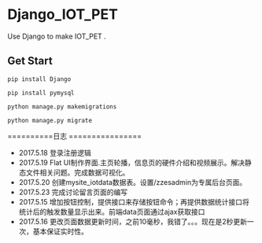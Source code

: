 # Django_IOT_PET
Use Django to make IOT_PET .

## Get Start
```
pip install Django

pip install pymysql

python manage.py makemigrations

python manage.py migrate
```

==========日志 ================
 - 2017.5.18 登录注册逻辑
 - 2017.5.19 Flat UI制作界面.主页轮播，信息页的硬件介绍和视频展示。解决静态文件相关问题。完成数据可视化。
 - 2017.5.20 创建mysite_iotdata数据表。设置/zzesadmin为专属后台页面。
 - 2017.5.23 完成讨论留言页面的编写
 - 2017.5.15 增加按钮控制，提供接口来存储按钮命令；再提供数据统计接口将统计后的触发数量显示出来。前端data页面通过ajax获取接口
 - 2017.5.16 更改页面数据更新时间，之前10毫秒，我错了。。。现在是2秒更新一次，基本保证实时性。